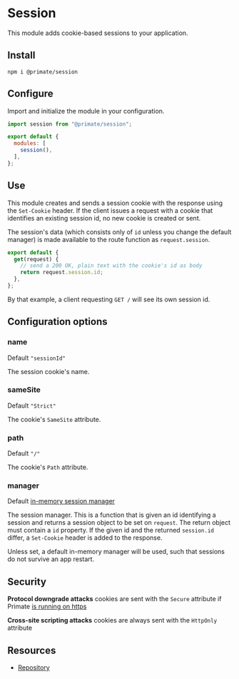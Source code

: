 # Session

This module adds cookie-based sessions to your application.

## Install

`npm i @primate/session`

## Configure

Import and initialize the module in your configuration.

```js caption=primate.config.js
import session from "@primate/session";

export default {
  modules: [
    session(),
  ],
};
```

## Use

This module creates and sends a session cookie with the response using the
`Set-Cookie` header. If the client issues a request with a cookie that
identifies an existing session id, no new cookie is created or sent.

The session's data (which consists only of `id` unless you change the
default manager) is made available to the route function as `request.session`.

```js caption=routes/index.js
export default {
  get(request) {
    // send a 200 OK, plain text with the cookie's id as body
    return request.session.id;
  },
};
```

By that example, a client requesting `GET /` will see its own session id.

## Configuration options

### name

Default `"sessionId"`

The session cookie's name.

### sameSite

Default `"Strict"`

The cookie's `SameSite` attribute.

### path

Default `"/"`

The cookie's `Path` attribute.

### manager

Default [in-memory session manager][inMemorySessionManager]

The session manager. This is a function that is given an id identifying a
session and returns a session object to be set on `request`. The return
object must contain a `id` property. If the given id and the returned
`session.id` differ, a `Set-Cookie` header is added to the response.

Unless set, a default in-memory manager will be used, such that sessions do not
survive an app restart.

## Security

**Protocol downgrade attacks** cookies are sent with the `Secure` attribute if
Primate [is running on https](/guide/configuration#http-ssl-key-cert)

**Cross-site scripting attacks** cookies are always sent with the `HttpOnly`
attribute

## Resources

* [Repository][repo]

[repo]: https://github.com/primatejs/primate/tree/master/packages/session
[inMemorySessionManager]: https://github.com/primatejs/primate/blob/master/packages/session/src/module.js#L7-L19
